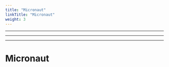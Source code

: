 ```yaml
---
title: "Micronaut"
linkTitle: "Micronaut"
weight: 3
---
```


---------------
---------------
---------------

# Micronaut